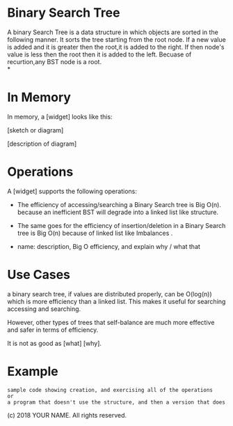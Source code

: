 # Binary Search Tree

A binary Search Tree is a data structure in which objects are sorted in the following manner. It sorts the tree starting from the root node. If a new value is added and it is greater then the root,it is added to the right. If then node's value is less then the root then it is added to the left. Becuase of recurtion,any BST node is a root.    
* 

# In Memory

In memory, a \[widget\] looks like this:

\[sketch or diagram\]

\[description of diagram\]

# Operations

A \[widget\] supports the following operations:

* The efficiency of accessing/searching a Binary Search tree is Big O(n). because an inefficient BST will degrade into a linked list like structure.  
*  The same goes for the efficiency of insertion/deletion in a Binary Search tree is Big O(n) because of linked list like Imbalances .   

* name: description, Big O efficiency, and explain why / what that 

# Use Cases

a binary search tree, if values are distributed properly, can be O(log(n)) which is more efficiency than a linked list. This makes it useful for searching accessing and searching. 

However, other types of trees that self-balance are much more effective and safer in terms of efficiency.   
 

It is not as good as \[what] \[why\].

# Example

```
sample code showing creation, and exercising all of the operations
or
a program that doesn't use the structure, and then a version that does
```

(c) 2018 YOUR NAME. All rights reserved.
